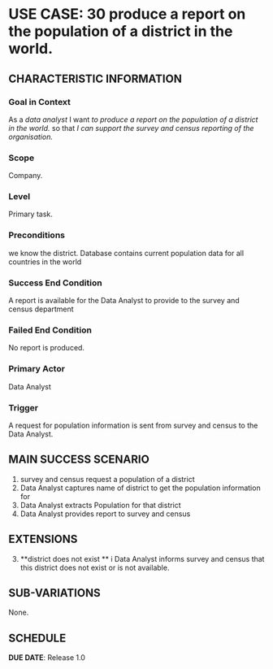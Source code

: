 # USE CASE: 30  produce a report on the population of a district in the world.

## CHARACTERISTIC INFORMATION

### Goal in Context

As a *data analyst* I want  *to  produce a report on the population of a district in the world.* so that *I can support the survey and census reporting of the organisation.*

### Scope

Company.

### Level

Primary task.

### Preconditions

we know the  district. Database contains current population data for all countries in the world

### Success End Condition

A report is available for the Data Analyst to provide to the survey and census department

### Failed End Condition

No report is produced.

### Primary Actor

Data Analyst

### Trigger

A request for population information is sent from survey and census to the Data Analyst.

## MAIN SUCCESS SCENARIO

1. survey and census request a population of a district
2. Data Analyst captures name of district to get the population information for
3. Data Analyst  extracts  Population for that district
4. Data Analyst provides report to survey and census


## EXTENSIONS
3. **district does not exist **
   i Data Analyst informs survey and census that this district  does  not exist or is not available.
## SUB-VARIATIONS

None.

## SCHEDULE

**DUE DATE**: Release 1.0

